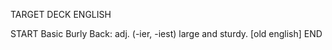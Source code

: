 TARGET DECK
ENGLISH

START
Basic
Burly
Back: adj. (-ier, -iest) large and sturdy. [old english]
END
